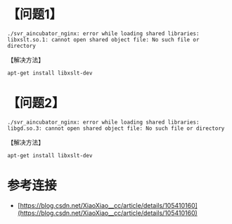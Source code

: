 

# 【问题1】
```
./svr_aincubator_nginx: error while loading shared libraries: libxslt.so.1: cannot open shared object file: No such file or directory
```

【解决方法】
```
apt-get install libxslt-dev
```

# 【问题2】
```
./svr_aincubator_nginx: error while loading shared libraries: libgd.so.3: cannot open shared object file: No such file or directory
```


【解决方法】
```
apt-get install libxslt-dev
```


# 参考连接

- [https://blog.csdn.net/XiaoXiao__cc/article/details/105410160](https://blog.csdn.net/XiaoXiao__cc/article/details/105410160)
